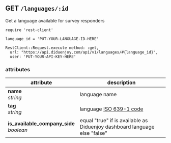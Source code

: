 ## GET `/languages/:id`

Get a language available for survey responders

```ruby--Rails
require 'rest-client'

language_id = 'PUT-YOUR-LANGUAGE-ID-HERE'

RestClient::Request.execute method: :get,
  url: "https://api.diduenjoy.com/api/v1/languages/#{language_id}",
  user: 'PUT-YOUR-API-KEY-HERE'
```

### attributes

attribute          | description
------------- | -------------
__name__<br>_string_ | language name
__tag__<br>_string_ | language [ISO 639-1 code](https://en.wikipedia.org/wiki/List_of_ISO_639-1_codes)
__is_available_company_side__<br>_boolean_ | equal "true" if is available as Diduenjoy dashboard language else "false"
